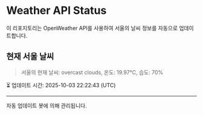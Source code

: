 
# Weather API Status

이 리포지토리는 OpenWeather API를 사용하여 서울의 날씨 정보를 자동으로 업데이트합니다.

## 현재 서울 날씨
> 서울의 현재 날씨: overcast clouds, 온도: 19.97°C, 습도: 70%

⏳ 업데이트 시간: 2025-10-03 22:22:43 (UTC)

---
자동 업데이트 봇에 의해 관리됩니다.
